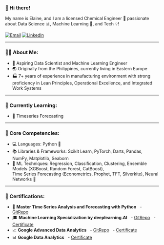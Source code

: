 ### 👋 Hi there!

My name is Elaine, and I am a licensed Chemical Engineer 🧪 passionate about Data Science 📊, Machine Learning 🤖, and Tech 💡!

[![Email](https://img.shields.io/badge/Email-DarkRed?style=for-the-badge&logo=gmail&logoColor=white)](mailto:jenelaine.delacruz@gmail.com)
[![LinkedIn](https://img.shields.io/badge/LinkedIn-blue?style=for-the-badge&logo=linkedin&logoColor=white)](https://linkedin.com/in/jenelaineDC)


---

### 🙋‍♀️ About Me:
- 🌟 Aspiring Data Scientist and Machine Learning Engineer  
- 🌏 Originally from the Philippines, currently living in Eastern Europe   
- 🏭 7+ years of experience in manufacturing environment with strong proficiency in Lean Principles, Operational Excellence, and Integrated Work Systems  

---

### 🌱 Currently Learning:
- 📆 Timeseries Forecasting 

---

### 🔧 Core Competencies:
- 💻 Languages: Python 🐍  
- 📚 Libraries & Frameworks: Scikit Learn, PyTorch, Darts, Pandas, NumPy, Matplotlib, Seaborn  
- 🤖 ML Techniques: Regression, Classification, Clustering, Ensemble Models (XGBoost, Random Forest, CatBoost),  
  Time Series Forecasting (Econometrics, Prophet, TFT, Silverkite), Neural Networks 🧠  

---
 
### 🏅 Certifications:
- 📆 **Master Time Series Analysis and Forecasting with Python**
  - <a href="https://github.com/jenelaineDC/Master-Time-Series-Analysis-Forecasting/tree/main" target="_blank">GitRepo</a>
- 🎓 **Machine Learning Specialization by deeplearning.AI**
  - <a href="https://github.com/jenelaineDC/MachineLearningSpecialization" target="_blank">GitRepo</a>
  - <a href="https://coursera.org/share/7ab5ba59177c2ea00dcc464e1b069e28" target="_blank">Certificate</a>
- 📈 **Google Advanced Data Analytics**
  - <a href="https://github.com/jenelaineDC/GoogleAdvanceDataAnalytics" target="_blank">GitRepo</a>
  - <a href="https://www.credly.com/badges/2bcc693a-6859-4242-8582-69e5c5ee2316/linked_in_profile" target="_blank">Certificate</a>
- 📊 **Google Data Analytics**
  - <a href="https://www.credly.com/badges/60cbe694-b8a5-4177-8add-b96f9266e89a/linked_in_profile" target="_blank">Certificate</a>


<!--
**jenelaineDC/jenelaineDC** is a ✨ _special_ ✨ repository because its `README.md` (this file) appears on your GitHub profile.

Here are some ideas to get you started:

- 🔭 I’m currently working on ...
- 🌱 I’m currently learning ...
- 👯 I’m looking to collaborate on ...
- 🤔 I’m looking for help with ...
- 💬 Ask me about ...
- 📫 How to reach me: ...
- 😄 Pronouns: ...
- ⚡ Fun fact: ...
-->
